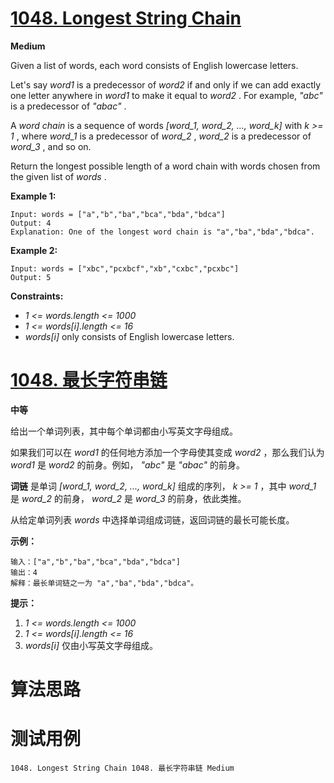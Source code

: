 # [1048. Longest String Chain][enTitle]

**Medium**

Given a list of words, each word consists of English lowercase letters.

Let's say  *word1*  is a predecessor of  *word2*  if and only if we can add exactly one letter anywhere in  *word1*  to make it equal to  *word2* . For example,  *"abc"*  is a predecessor of  *"abac"* .

A  *word chain* is a sequence of words  *[word_1, word_2, ..., word_k]*  with  *k >= 1* , where  *word_1*  is a predecessor of  *word_2* ,  *word_2*  is a predecessor of  *word_3* , and so on.

Return the longest possible length of a word chain with words chosen from the given list of  *words* .



**Example 1:** 

```
Input: words = ["a","b","ba","bca","bda","bdca"]
Output: 4
Explanation: One of the longest word chain is "a","ba","bda","bdca".

```

**Example 2:** 

```
Input: words = ["xbc","pcxbcf","xb","cxbc","pcxbc"]
Output: 5

```



**Constraints:** 

-  *1 <= words.length <= 1000*  
-  *1 <= words[i].length <= 16*  
-  *words[i]*  only consists of English lowercase letters.


# [1048. 最长字符串链][cnTitle]

**中等**

给出一个单词列表，其中每个单词都由小写英文字母组成。

如果我们可以在  *word1*  的任何地方添加一个字母使其变成  *word2* ，那么我们认为  *word1*  是  *word2*  的前身。例如， *"abc"*  是  *"abac"*  的前身。

**词链** 是单词  *[word_1, word_2, ..., word_k]*  组成的序列， *k >= 1* ，其中  *word_1*  是  *word_2*  的前身， *word_2*  是  *word_3*  的前身，依此类推。

从给定单词列表  *words*  中选择单词组成词链，返回词链的最长可能长度。

**示例：** 

```
输入：["a","b","ba","bca","bda","bdca"]
输出：4
解释：最长单词链之一为 "a","ba","bda","bdca"。

```



**提示：** 

1.  *1 <= words.length <= 1000*  
2.  *1 <= words[i].length <= 16*  
3.  *words[i]*  仅由小写英文字母组成。






# 算法思路

# 测试用例
```
1048. Longest String Chain 1048. 最长字符串链 Medium
```

[enTitle]: https://leetcode.com/problems/longest-string-chain/
[cnTitle]: https://leetcode-cn.com/problems/longest-string-chain/
